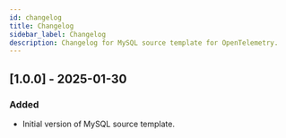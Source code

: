 ```yaml
---
id: changelog
title: Changelog
sidebar_label: Changelog
description: Changelog for MySQL source template for OpenTelemetry.
---
```


## [1.0.0] - 2025-01-30

### Added
- Initial version of MySQL source template.